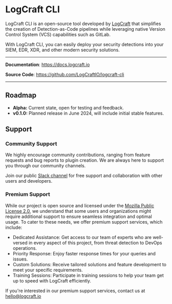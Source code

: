 # LogCraft CLI

LogCraft CLI is an open-source tool developed by [LogCraft](https://www.logcraft.io) that simplifies the creation of Detection-as-Code pipelines while leveraging native Version Control System (VCS) capabilities such as GitLab.

With LogCraft CLI, you can easily deploy your security detections into your SIEM, EDR, XDR, and other modern security solutions.

---

**Documentation**: <a href="https://docs.logcraft.io" target="_blank">https://docs.logcraft.io</a>

**Source Code**: <a href="https://github.com/LogCraftIO/logcraft-cli" target="_blank">https://github.com/LogCraftIO/logcraft-cli</a>

---

## Roadmap

- **Alpha:** Current state, open for testing and feedback.
- **v0.1.0:** Planned release in June 2024, will include initial stable features.

## Support

### Community Support

We highly encourage community contributions, ranging from feature requests and bug reports to plugin creation. We are always here to support you through our community channels.

Join our public [Slack channel](https://join.slack.com/t/logcraft/shared_invite/zt-2jdw7ntts-yVhw8rIji5ZFpPt_d6HM9w) for free support and collaboration with other users and developers.

### Premium Support 

While our project is open source and licensed under the [Mozilla Public License 2.0](./LICENSE), we understand that some users and organizations might require additional support to ensure seamless integration and optimal usage. To cater to these needs, we offer premium support services, which include:

- Dedicated Assistance: Get access to our team of experts who are well-versed in every aspect of this project, from threat detection to DevOps operations.
- Priority Response: Enjoy faster response times for your queries and issues.
- Custom Solutions: Receive tailored solutions and feature development to meet your specific requirements.
- Training Sessions: Participate in training sessions to help your team get up to speed with LogCraft efficiently.

If you're interested in our premium support services, contact us at hello@logcraft.io
